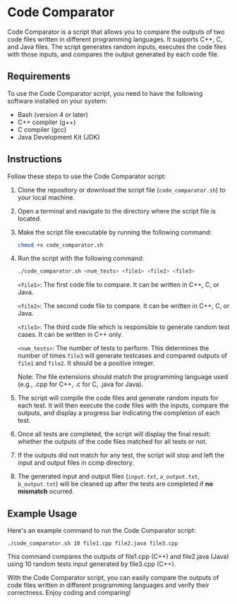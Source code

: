 # Code Comparator

Code Comparator is a script that allows you to compare the outputs of two code files written in different programming languages. It supports C++, C, and Java files. The script generates random inputs, executes the code files with those inputs, and compares the output generated by each code file.

## Requirements

To use the Code Comparator script, you need to have the following software installed on your system:

- Bash (version 4 or later)
- C++ compiler (g++)
- C compiler (gcc)
- Java Development Kit (JDK)

## Instructions

Follow these steps to use the Code Comparator script:

1. Clone the repository or download the script file (`code_comparator.sh`) to your local machine.

2. Open a terminal and navigate to the directory where the script file is located.

3. Make the script file executable by running the following command:

   ```bash
   chmod +x code_comparator.sh
4. Run the script with the following command:
   
   ```bash
   ./code_comparator.sh <num_tests> <file1> <file2> <file3>
   ```
   `<file1>`: The first code file to compare. It can be written in C++, C, or Java.

   `<file2>`: The second code file to compare. It can be written in C++, C, or Java.

   `<file3>`: The third code file which is responsible to generate random test cases. It can be written in C++ only.

   `<num_tests>`: The number of tests to perform. This determines the number of times `file3` will generate testcases and compared outputs of `file1` and `file2`. It should be a positive integer.

   Note: The file extensions should match the programming language used (e.g., .cpp for C++, .c for C, .java for Java).
5. The script will compile the code files and generate random inputs for each test. It will then execute the code files with the inputs, compare the outputs, and display a progress bar indicating the completion of each test.

6. Once all tests are completed, the script will display the final result: whether the outputs of the code files matched for all tests or not.

7. If the outputs did not match for any test, the script will stop and left the input and output files in ccmp directory.

8. The generated input and output files (`input.txt`, `a_output.txt`, `b_output.txt`) will be cleaned up after the tests are completed if **no mismatch** ocurred.

## Example Usage
Here's an example command to run the Code Comparator script:
```
./code_comparator.sh 10 file1.cpp file2.java file3.cpp
```

This command compares the outputs of file1.cpp (C++) and file2.java (Java) using 10 random tests input generated by file3.cpp (C++).


With the Code Comparator script, you can easily compare the outputs of code files written in different programming languages and verify their correctness. Enjoy coding and comparing!